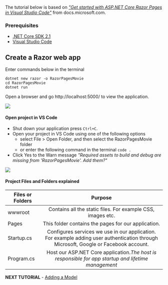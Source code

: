 The tutorial below is based on [*"Get started with ASP.NET Core Razor Pages in Visual Studio Code"*](https://docs.microsoft.com/en-us/aspnet/core/tutorials/razor-pages-vsc/razor-pages-start) from docs.microsoft.com.

### Prerequisites
* [.NET Core SDK 2.1](https://www.microsoft.com/net/download/) 
*  [Visual Studio Code](https://code.visualstudio.com/?wt.mc_id=adw-brand&gclid=Cj0KCQjwqYfWBRDPARIsABjQRYwLe3b9dJMixA98s8nS8QfuNBKGsiRVRXzB93fe4E27LGK5KLrGcnYaAgdREALw_wcB)

## Create a Razor web app

Enter commands below in the terminal
```
dotnet new razor -o RazorPagesMovie
cd RazorPagesMovie
dotnet run
```
Open a browser and go http://localhost:5000/ to view the application.

![](https://github.com/dotnet-presentations/aspnetcore-for-beginners/blob/master/Tutorial/1-Create%20a%20Razor%20Page/images/razor-page.png)

#### Open project in VS Code

- Shut down your application press `Ctrl+C`.
- Open your project in VS Code using one of the following options 
    - select File > Open Folder, and then select the RazorPagesMovie folder
    - or enter the following command in the terminal `code .`
- Click Yes to the Warn message *"Required assets to build and debug are missing from 'RazorPagesMovie'. Add them?"*

![](https://github.com/dotnet-presentations/aspnetcore-for-beginners/blob/master/Tutorial/1-Create%20a%20Razor%20Page/images/Openinginvscode.PNG)

#### Project Files and Folders explained
| Files or Folders       | Purpose        |
| ------------- |:-------------:|
| wwwroot      | Contains all the static files. For example CSS, images etc. | 
| Pages     | This folder contains the pages for our application.      |    
| Startup.cs | Configures services  we use in our application. For example adding user authentication through Microsoft, Google or Facebook account.   |
| Program.cs | Host our ASP.NET Core application.*The host is responsible for app startup and lifetime management*     |  

**NEXT TUTORIAL** - [Adding a Model](../2-Add%20a%20model/Addamodel.md)
